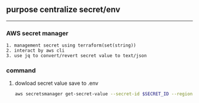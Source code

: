 ## purpose centralize secret/env

---

### AWS secret manager

    1. management secret using terraform(set(string))
    2. interact by aws cli
    3. use jq to convert/revert secret value to text/json

### command

1. dowload secret value save to .env

   ```sh
   aws secretsmanager get-secret-value --secret-id $SECRET_ID --region $REGION | jq -r ".SecretString"
   ```
